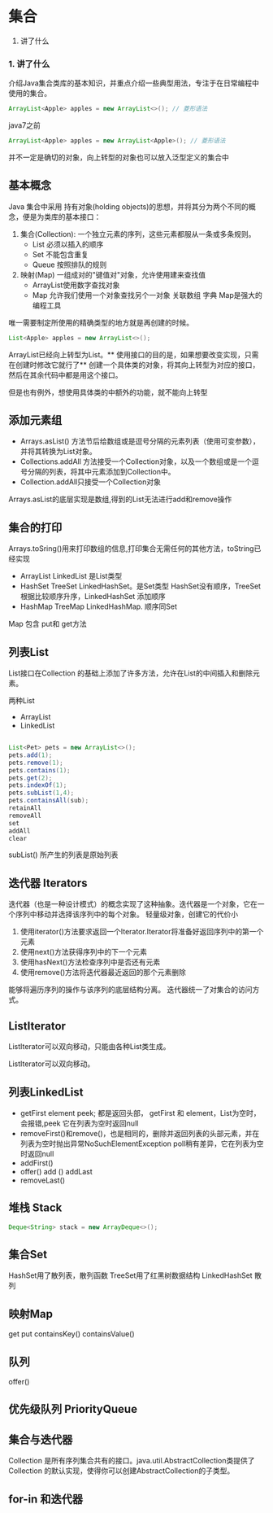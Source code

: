 # 集合
1. 讲了什么

### 1. 讲了什么

介绍Java集合类库的基本知识，并重点介绍一些典型用法，专注于在日常编程中使用的集合。

```java
ArrayList<Apple> apples = new ArrayList<>(); // 菱形语法
```

java7之前

```java
ArrayList<Apple> apples = new ArrayList<Apple>(); // 菱形语法
```

并不一定是确切的对象，向上转型的对象也可以放入泛型定义的集合中

## 基本概念

Java 集合中采用 持有对象(holding objects)的思想，并将其分为两个不同的概念，便是为类库的基本接口：

1. 集合(Collection): 一个独立元素的序列，这些元素都服从一条或多条规则。
    * List 必须以插入的顺序
    * Set 不能包含重复
    * Queue 按照排队的规则
2. 映射(Map) 一组成对的"键值对"对象，允许使用建来查找值
   * ArrayList使用数字查找对象
   * Map 允许我们使用一个对象查找另个一对象 关联数组 字典 Map是强大的编程工具

唯一需要制定所使用的精确类型的地方就是再创建的时候。

```java
List<Apple> apples = new ArrayList<>();
```

ArrayList已经向上转型为List。** 使用接口的目的是，如果想要改变实现，只需在创建时修改它就行了**
创建一个具体类的对象，将其向上转型为对应的接口，然后在其余代码中都是用这个接口。

但是也有例外，想使用具体类的中额外的功能，就不能向上转型


## 添加元素组

* Arrays.asList() 方法节后给数组或是逗号分隔的元素列表（使用可变参数），并将其转换为List对象。
* Collections.addAll 方法接受一个Collection对象，以及一个数组或是一个逗号分隔的列表，将其中元素添加到Collection中。
* Collection.addAll只接受一个Collection对象

Arrays.asList的底层实现是数组,得到的List无法进行add和remove操作

## 集合的打印

Arrays.toSring()用来打印数组的信息,打印集合无需任何的其他方法，toString已经实现

* ArrayList LinkedList 是List类型
* HashSet TreeSet LinkedHashSet。是Set类型 HashSet没有顺序，TreeSet根据比较顺序升序，LinkedHashSet 添加顺序
* HashMap TreeMap LinkedHashMap. 顺序同Set  

Map 包含 put和 get方法

## 列表List

List接口在Collection 的基础上添加了许多方法，允许在List的中间插入和删除元素。

两种List
* ArrayList
* LinkedList

```java

List<Pet> pets = new ArrayList<>();
pets.add(1);
pets.remove(1);
pets.contains(1);
pets.get(2);
pets.indexOf(1);
pets.subList(1,4);
pets.containsAll(sub);
retainAll
removeAll
set
addAll
clear

```
subList() 所产生的列表是原始列表

## 迭代器 Iterators

迭代器（也是一种设计模式）的概念实现了这种抽象。迭代器是一个对象，它在一个序列中移动并选择该序列中的每个对象。 轻量级对象，创建它的代价小

1. 使用iterator()方法要求返回一个Iterator.Iterator将准备好返回序列中的第一个元素
2. 使用next()方法获得序列中的下一个元素
3. 使用hasNext()方法检查序列中是否还有元素
4. 使用remove()方法将迭代器最近返回的那个元素删除

能够将遍历序列的操作与该序列的底层结构分离。 迭代器统一了对集合的访问方式。

## ListIterator

ListIterator可以双向移动，只能由各种List类生成。

ListIterator可以双向移动。

## 列表LinkedList

* getFirst element peek; 都是返回头部， getFirst 和 element，List为空时，会报错,peek 它在列表为空时返回null
* removeFirst()和remove()，也是相同的，删除并返回列表的头部元素，并在列表为空时抛出异常NoSuchElementException poll稍有差异，它在列表为空时返回null
* addFirst()
* offer() add () addLast
* removeLast()

## 堆栈 Stack

```java
Deque<String> stack = new ArrayDeque<>();
```

## 集合Set

HashSet用了散列表，散列函数
TreeSet用了红黑树数据结构
LinkedHashSet 散列

## 映射Map

get put
containsKey() containsValue()

## 队列
offer()

## 优先级队列 PriorityQueue

## 集合与迭代器

Collection 是所有序列集合共有的接口。java.util.AbstractCollection类提供了 Collection 的默认实现，使得你可以创建AbstractCollection的子类型。

## for-in 和迭代器



